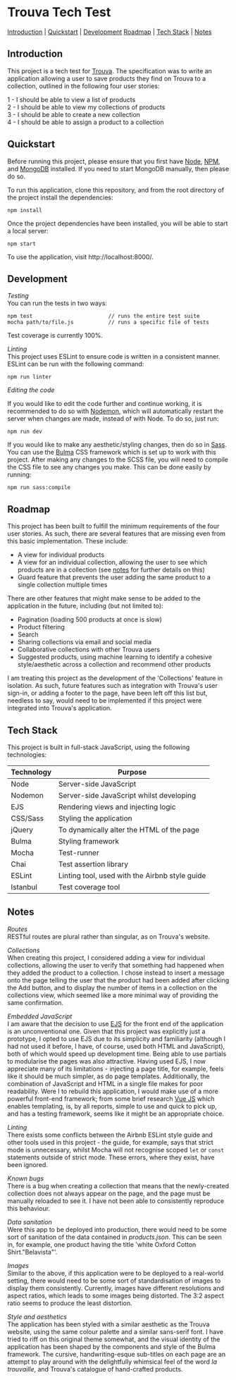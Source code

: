 # Trouva Tech Test

[Introduction](#introduction) | [Quickstart](#introduction) | [Development](#development) [Roadmap](#roadmap) | [Tech Stack](#tech-stack) | [Notes](#notes)

## Introduction

This project is a tech test for [Trouva](https://www.trouva.com/). The specification was to write an application allowing a user to save products they find on Trouva to a collection, outlined in the following four user stories:

  1 - I should be able to view a list of products   
  2 - I should be able to view my collections of products   
  3 - I should be able to create a new collection   
  4 - I should be able to assign a product to a collection


## Quickstart

Before running this project, please ensure that you first have [Node](https://nodejs.org/en/), [NPM](https://www.npmjs.com/), and [MongoDB](https://www.mongodb.com/) installed. If you need to start MongoDB manually, then please do so.

To run this application, clone this repository, and from the root directory of the project install the dependencies:

```
npm install
```

Once the project dependencies have been installed, you will be able to start a local server:

```
npm start
```

To use the application, visit http://localhost:8000/.


## Development

*Testing*   
You can run the tests in two ways:

```
npm test                        // runs the entire test suite
mocha path/to/file.js           // runs a specific file of tests

```

Test coverage is currently 100%.

*Linting*   
This project uses ESLint to ensure code is written in a consistent manner. ESLint can be run with the following command:
```
npm run linter
```

*Editing the code*

If you would like to edit the code further and continue working, it is recommended to do so with [Nodemon](https://nodemon.io/), which will automatically restart the server when changes are made, instead of with Node. To do so, just run:
```
npm run dev
```

If you would like to make any aesthetic/styling changes, then do so in [Sass](https://sass-lang.com/). You can use the [Bulma](https://bulma.io/) CSS framework which is set up to work with this project. After making any changes to the SCSS file, you will need to compile the CSS file to see any changes you make. This can be done easily by running:
```
npm run sass:compile
```


## Roadmap

This project has been built to fulfill the minimum requirements of the four user stories. As such, there are several features that are missing even from this basic implementation. These include:
 - A view for individual products
 - A view for an individual collection, allowing the user to see which products are in a collection (see [notes](#notes) for further details on this)
 - Guard feature that prevents the user adding the same product to a single collection multiple times


There are other features that might make sense to be added to the application in the future, including (but not limited to):
 - Pagination (loading 500 products at once is slow)
 - Product filtering
 - Search
 - Sharing collections via email and social media
 - Collaborative collections with other Trouva users
 - Suggested products, using machine learning to identify a cohesive style/aesthetic across a collection and recommend other products

I am treating this project as the development of the 'Collections' feature in isolation. As such, future features such as integration with Trouva's user sign-in, or adding a footer to the page, have been left off this list but, needless to say, would need to be implemented if this project were integrated into Trouva's application.


## Tech Stack

This project is built in full-stack JavaScript, using the following technologies:

| Technology  |  Purpose  |
| ---         |    ---    |
| Node        | Server-side JavaScript |
| Nodemon     | Server-side JavaScript whilst developing |
| EJS         | Rendering views and injecting logic |
| CSS/Sass    | Styling the application |
| jQuery      | To dynamically alter the HTML of the page |
| Bulma       | Styling framework |
| Mocha       | Test-runner |
| Chai        | Test assertion library |
| ESLint      | Linting tool, used with the Airbnb style guide |
| Istanbul    | Test coverage tool |


## Notes

*Routes*  
RESTful routes are plural rather than singular, as on Trouva's website.

*Collections*   
When creating this project, I considered adding a view for individual collections, allowing the user to verify that something had happened when they added the product to a collection. I chose instead to insert a message onto the page telling the user that the product had been added after clicking the Add button, and to display the number of items in a collection on the collections view, which seemed like a more minimal way of providing the same confirmation.

*Embedded JavaScript*   
I am aware that the decision to use [EJS](http://ejs.co/) for the front end of the application is an unconventional one. Given that this project was explicitly just a prototype, I opted to use EJS due to its simplicity and familiarity (although I had not used it before, I have, of course, used both HTML and JavaScript), both of which would speed up development time. Being able to use partials to modularise the pages was also attractive. Having used EJS, I now appreciate many of its limitations - injecting a page title, for example, feels like it should be much simpler, as do page templates. Additionally, the combination of JavaScript and HTML in a single file makes for poor readability. Were I to rebuild this application, I would make use of a more powerful front-end framework; from some brief research [Vue JS](https://vuejs.org/) which enables templating, is, by all reports, simple to use and quick to pick up, and has a testing framework, seems like it might be an appropriate choice.

*Linting*   
There exists some conflicts between the Airbnb ESLint style guide and other tools used in this project - the guide, for example, says that strict mode is unnecessary, whilst Mocha will not recognise scoped `let` or `const` statements outside of strict mode. These errors, where they exist, have been ignored.

*Known bugs*   
There is a bug when creating a collection that means that the newly-created collection does not always appear on the page, and the page must be manually reloaded to see it. I have not been able to consistently reproduce this behaviour.

*Data sanitation*   
Were this app to be deployed into production, there would need to be some sort of sanitation of the data contained in *products.json*. This can be seen in, for example, one product having the title 'white Oxford Cotton Shirt."Belavista"'.

*Images*   
Similar to the above, if this application were to be deployed to a real-world setting, there would need to be some sort of standardisation of images to display them consistently. Currently, images have different resolutions and aspect ratios, which leads to some images being distorted. The 3:2 aspect ratio seems to produce the least distortion.

*Style and aesthetics*   
The application has been styled with a similar aesthetic as the Trouva website, using the same colour palette and a similar sans-serif font. I have tried to riff on this original theme somewhat, and the visual identity of the application has been shaped by the components and style of the Bulma framework. The cursive, handwriting-esque sub-titles on each page are an attempt to play around with the delightfully whimsical feel of the word *la trouvaille*, and Trouva's catalogue of hand-crafted products.
